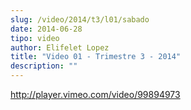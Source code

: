 ```yaml
---
slug: /video/2014/t3/l01/sabado
date: 2014-06-28
tipo: video
author: Elifelet Lopez
title: "Video 01 - Trimestre 3 - 2014"
description: ""
---
```


http://player.vimeo.com/video/99894973
